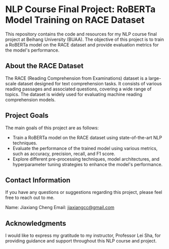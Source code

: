 # NLP Course Final Project: RoBERTa Model Training on RACE Dataset

This repository contains the code and resources for my NLP course final project at Beihang University (BUAA). The objective of this project is to train a RoBERTa model on the RACE dataset and provide evaluation metrics for the model's performance.

## About the RACE Dataset

The RACE (Reading Comprehension from Examinations) dataset is a large-scale dataset designed for text comprehension tasks. It consists of various reading passages and associated questions, covering a wide range of topics. The dataset is widely used for evaluating machine reading comprehension models.


## Project Goals

The main goals of this project are as follows:

- Train a RoBERTa model on the RACE dataset using state-of-the-art NLP techniques.
- Evaluate the performance of the trained model using various metrics, such as accuracy, precision, recall, and F1 score.
- Explore different pre-processing techniques, model architectures, and hyperparameter tuning strategies to enhance the model's performance.


## Contact Information
If you have any questions or suggestions regarding this project, please feel free to reach out to me.

Name: Jiaxiang Cheng
Email: jiaxiangcc@gmail.com


## Acknowledgments
I would like to express my gratitude to my instructor, Professor Lei Sha, for providing guidance and support throughout this NLP course and project.
